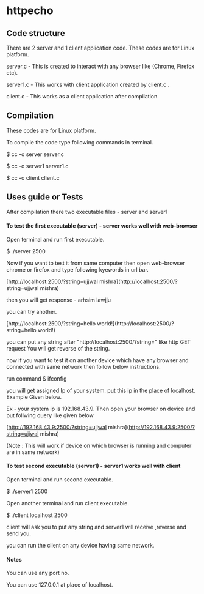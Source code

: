 # httpecho

## Code structure

There are 2 server and 1 client application code. These codes are for Linux platform.

server.c - This is created to interact with any browser like (Chrome, Firefox etc).

server1.c - This works with client application created by client.c .

client.c - This works as a client application after compilation.


## Compilation

These codes are for Linux platform.

To compile the code type following commands in terminal.

$ cc -o server server.c

$ cc -o server1 server1.c

$ cc -o client client.c


## Uses guide or Tests

After compilation there two executable files - server and server1


#### To test the first executable (server) - server works well with web-browser

Open terminal and run first executable.

$ ./server 2500 

Now if you want to test it from same computer then open web-browser chrome or firefox and type following kyewords in url bar.

[http://localhost:2500/?string=ujjwal mishra](http://localhost:2500/?string=ujjwal mishra)


then you will get response - arhsim lawjju

you can try another.

[http://localhost:2500/?string=hello world!](http://localhost:2500/?string=hello world!)

you can put any string after "http://localhost:2500/?string=" like http GET request You will get reverse of the string.

now if you want to test it on another device which have any browser and connected with same network then follow below instructions.

run command $ ifconfig

you will get assigned Ip of your system. put this ip in the place of localhost. Example Given below.

Ex - your system ip is 192.168.43.9. Then open your browser on device and put follwing query like given below

[http://192.168.43.9:2500/?string=ujjwal mishra](http://192.168.43.9:2500/?string=ujjwal mishra)

(Note : This will work if device on which browser is running and computer are in same network)

#### To test second executable (server1) - server1 works well with client

Open terminal and run second executable.

$ ./server1 2500

Open another terminal and run client executable.

$ ./client localhost 2500
 
client will ask you to put any string and server1 will receive ,reverse and send you.

you can run the client on any device having same network.

#### Notes
You can use any port no.

You can use 127.0.0.1 at place of localhost.
